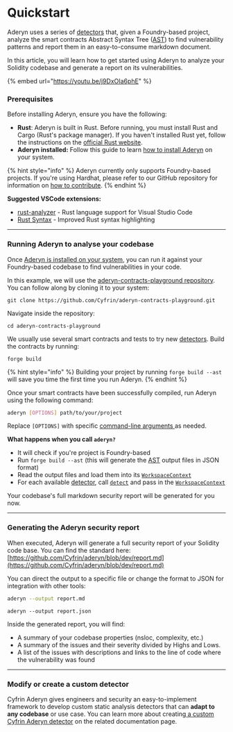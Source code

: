 # Quickstart

Aderyn uses a series of [detectors](../aderyn-custom-detectors/detectors-quickstart.md) that, given a Foundry-based project, analyze the smart contracts Abstract Syntax Tree ([AST](../aderyn-custom-detectors/what-is-an-ast.md)) to find vulnerability patterns and report them in an easy-to-consume markdown document.&#x20;

In this article, you will learn how to get started using Aderyn to analyze your Solidity codebase and generate a report on its vulnerabilities.

{% embed url="https://youtu.be/j9DxOIa6phE" %}

### Prerequisites

Before installing Aderyn, ensure you have the following:

* **Rust**: Aderyn is built in Rust. Before running, you must install Rust and Cargo (Rust's package manager). If you haven't installed Rust yet, follow the instructions on the [official Rust website](https://www.rust-lang.org/learn/get-started).
* **Aderyn installed:** Follow this guide to learn [how to install Aderyn](installation.md) on your system.

{% hint style="info" %}
Aderyn currently only supports Foundry-based projects. If you're using Hardhat, please refer to our GitHub repository for information on [how to contribute](https://github.com/Cyfrin/aderyn/blob/dev/CONTRIBUTING.md).
{% endhint %}

**Suggested VSCode extensions:**

* [rust-analyzer](https://marketplace.visualstudio.com/items?itemName=rust-lang.rust-analyzer) - Rust language support for Visual Studio Code
* [Rust Syntax](https://marketplace.visualstudio.com/items?itemName=dustypomerleau.rust-syntax) - Improved Rust syntax highlighting

***

### Running Aderyn to analyse your codebase

Once [Aderyn is installed on your system](installation.md), you can run it against your Foundry-based codebase to find vulnerabilities in your code.

In this example, we will use the [aderyn-contracts-playground repository](https://github.com/Cyfrin/aderyn-contracts-playground). You can follow along by cloning it to your system:

```
git clone https://github.com/Cyfrin/aderyn-contracts-playground.git
```

Navigate inside the repository:

```
cd aderyn-contracts-playground
```

We usually use several smart contracts and tests to try new [detectors](../aderyn-custom-detectors/what-is-a-detector.md). Build the contracts by running:

```
forge build
```

{% hint style="info" %}
Building your project by running `forge build --ast` will save you time the first time you run Aderyn.
{% endhint %}

Once your smart contracts have been successfully compiled, run Aderyn using the following command:

```bash
aderyn [OPTIONS] path/to/your/project
```

Replace `[OPTIONS]` with specific [command-line arguments ](cli-options.md)as needed.

**What happens when you call `aderyn?`**

* It will check if you're project is Foundry-based
* Run `forge build --ast` (this will generate the [AST](../aderyn-custom-detectors/what-is-an-ast.md) output files in JSON format)
* Read the output files and load them into its [`WorkspaceContext`](../aderyn-custom-detectors/detectors-api-reference/workspacecontext.md)
* For each available [detector](../aderyn-custom-detectors/detectors-quickstart.md),  call [`detect`](../aderyn-custom-detectors/detectors-api-reference/detect.md) and pass in the [`WorkspaceContext`](../aderyn-custom-detectors/detectors-api-reference/workspacecontext.md)

Your codebase's full markdown security report will be generated for you now.&#x20;

***

### Generating the Aderyn security report

When executed, Aderyn will generate a full security report of your Solidity code base. You can find the standard here: [https://github.com/Cyfrin/aderyn/blob/dev/report.md](https://github.com/Cyfrin/aderyn/blob/dev/report.md)

You can direct the output to a specific file or change the format to JSON for integration with other tools:

```bash
aderyn --output report.md
```

```
aderyn --output report.json
```

Inside the generated report, you will find:

* A summary of your codebase properties (nsloc, complexity, etc.)
* A summary of the issues and their severity divided by Highs and Lows.
* A list of the issues with descriptions and links to the line of code where the vulnerability was found

***

### Modify or create a custom detector

Cyfrin Aderyn gives engineers and security an easy-to-implement framework to develop custom static analysis detectors that can **adapt to any codebase** or use case. You can learn more about creating[ a custom Cyfrin Aderyn detector](../aderyn-custom-detectors/detectors-quickstart.md) on the related documentation page.

